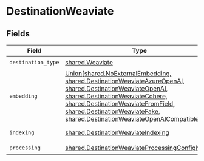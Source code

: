 # DestinationWeaviate


## Fields

| Field                                                                                                                                                                                                                                                                                                                | Type                                                                                                                                                                                                                                                                                                                 | Required                                                                                                                                                                                                                                                                                                             | Description                                                                                                                                                                                                                                                                                                          |
| -------------------------------------------------------------------------------------------------------------------------------------------------------------------------------------------------------------------------------------------------------------------------------------------------------------------- | -------------------------------------------------------------------------------------------------------------------------------------------------------------------------------------------------------------------------------------------------------------------------------------------------------------------- | -------------------------------------------------------------------------------------------------------------------------------------------------------------------------------------------------------------------------------------------------------------------------------------------------------------------- | -------------------------------------------------------------------------------------------------------------------------------------------------------------------------------------------------------------------------------------------------------------------------------------------------------------------- |
| `destination_type`                                                                                                                                                                                                                                                                                                   | [shared.Weaviate](../../models/shared/weaviate.md)                                                                                                                                                                                                                                                                   | :heavy_check_mark:                                                                                                                                                                                                                                                                                                   | N/A                                                                                                                                                                                                                                                                                                                  |
| `embedding`                                                                                                                                                                                                                                                                                                          | [Union[shared.NoExternalEmbedding, shared.DestinationWeaviateAzureOpenAI, shared.DestinationWeaviateOpenAI, shared.DestinationWeaviateCohere, shared.DestinationWeaviateFromField, shared.DestinationWeaviateFake, shared.DestinationWeaviateOpenAICompatible]](../../models/shared/destinationweaviateembedding.md) | :heavy_check_mark:                                                                                                                                                                                                                                                                                                   | Embedding configuration                                                                                                                                                                                                                                                                                              |
| `indexing`                                                                                                                                                                                                                                                                                                           | [shared.DestinationWeaviateIndexing](../../models/shared/destinationweaviateindexing.md)                                                                                                                                                                                                                             | :heavy_check_mark:                                                                                                                                                                                                                                                                                                   | Indexing configuration                                                                                                                                                                                                                                                                                               |
| `processing`                                                                                                                                                                                                                                                                                                         | [shared.DestinationWeaviateProcessingConfigModel](../../models/shared/destinationweaviateprocessingconfigmodel.md)                                                                                                                                                                                                   | :heavy_check_mark:                                                                                                                                                                                                                                                                                                   | N/A                                                                                                                                                                                                                                                                                                                  |